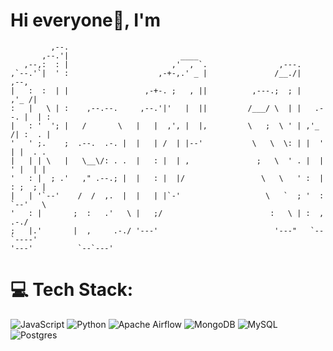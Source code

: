 <h1>Hi everyone👋, I'm </h1>

```                                                                                                                                                                          
         ,--.                                                                    
       ,--.'|                         ____                                       
   ,--,:  : |                       ,'  , `.                ,---.                
,`--.'`|  ' :                    ,-+-,.' _ |               /__./|          ,--,  
|   :  :  | |                 ,-+-. ;   , ||          ,---.;  ; |        ,'_ /|  
:   |   \ | :    ,--.--.     ,--.'|'   |  ||         /___/ \  | |   .--. |  | :  
|   : '  '; |   /       \   |   |  ,', |  |,         \   ;  \ ' | ,'_ /| :  . |  
'   ' ;.    ;  .--.  .-. |  |   | /  | |--'           \   \  \: | |  ' | |  . .  
|   | | \   |   \__\/: . .  |   : |  | ,               ;   \  ' . |  | ' |  | |  
'   : |  ; .'   ," .--.; |  |   : |  |/                 \   \   ' :  | : ;  ; |  
|   | '`--'    /  /  ,.  |  |   | |`-'                   \   `  ; '  :  `--'   \ 
'   : |       ;  :   .'   \ |   ;/                        :   \ | :  ,      .-./ 
;   |.'       |  ,     .-./ '---'                          '---"   `--`----'     
'---'          `--`---'                                                                         
```
                                                                                                                                 
# 💻 Tech Stack:
![JavaScript](https://img.shields.io/badge/javascript-%23323330.svg?style=for-the-badge&logo=javascript&logoColor=%23F7DF1E) 
![Python](https://img.shields.io/badge/python-3670A0?style=for-the-badge&logo=python&logoColor=ffdd54) 
![Apache Airflow](https://img.shields.io/badge/Apache%20Airflow-017CEE?style=for-the-badge&logo=Apache%20Airflow&logoColor=white) 
![MongoDB](https://img.shields.io/badge/MongoDB-%234ea94b.svg?style=for-the-badge&logo=mongodb&logoColor=white) 
![MySQL](https://img.shields.io/badge/mysql-4479A1.svg?style=for-the-badge&logo=mysql&logoColor=white) 
![Postgres](https://img.shields.io/badge/postgres-%23316192.svg?style=for-the-badge&logo=postgresql&logoColor=white)

